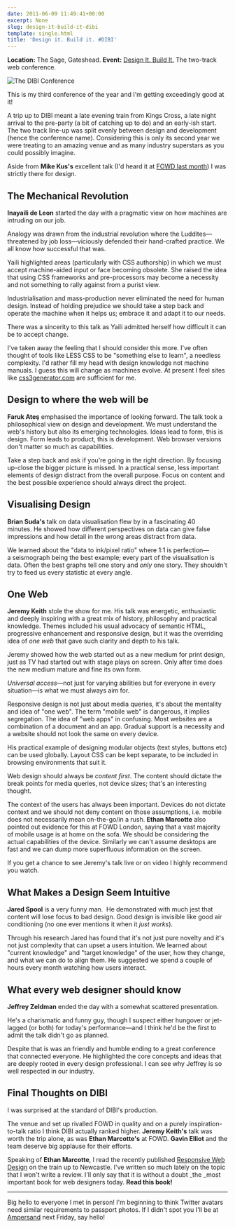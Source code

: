 ```yaml
---
date: 2011-06-09 11:49:41+00:00
excerpt: None
slug: design-it-build-it-dibi
template: single.html
title: 'Design it. Build it. #DIBI'
---
```


**Location:** The Sage, Gateshead.
**Event:** [Design It. Build It.](http://www.dibiconference.com/) The two-track web conference.

![The DIBI Conference](/images/2011/06/dibi.jpg)

This is my third conference of the year and I'm getting exceedingly good at it!

A trip up to DIBI meant a late evening train from Kings Cross, a late night arrival to the pre-party (a bit of catching up to do) and an early-ish start. The two track line-up was split evenly between design and development (hence the conference name). Considering this is only its second year we were treating to an amazing venue and as many industry superstars as you could possibly imagine.

Aside from **Mike Kus's** excellent talk (I'd heard it at [FOWD last month](http://dbushell.com/2011/05/17/fowd-day-one-review/)) I was strictly there for design.


## The Mechanical Revolution


**Inayaili de Leon** started the day with a pragmatic view on how machines are intruding on our job.

Analogy was drawn from the industrial revolution where the Luddites—threatened by job loss—viciously defended their hand-crafted practice. We all know how successful that was.

Yaili highlighted areas (particularly with CSS authorship) in which we must accept machine-aided input or face becoming obsolete. She raised the idea that using CSS frameworks and pre-processors may become a necessity and not something to rally against from a purist view.

Industrialisation and mass-production never eliminated the need for human design. Instead of holding prejudice we should take a step back and operate the machine when it helps us; embrace it and adapt it to our needs.

There was a sincerity to this talk as Yaili admitted herself how difficult it can be to accept change.

I've taken away the feeling that I should consider this more. I've often thought of tools like LESS CSS to be "something else to learn", a needless complexity. I'd rather fill my head with design knowledge not machine manuals. I guess this will change as machines evolve. At present I feel sites like [css3generator.com](http://css3generator.com/) are sufficient for me.


## Design to where the web will be


**Faruk Ateş** emphasised the importance of looking forward. The talk took a philosophical view on design and development. We must understand the web's history but also its emerging technologies. Ideas lead to form, this is design. Form leads to product, this is development. Web browser versions don't matter so much as capabilities.

Take a step back and ask if you're going in the right direction. By focusing up-close the bigger picture is missed. In a practical sense, less important elements of design distract from the overall purpose. Focus on content and the best possible experience should always direct the project.


## Visualising Design


**Brian Suda's** talk on data visualisation flew by in a fascinating 40 minutes. He showed how different perspectives on data can give false impressions and how detail in the wrong areas distract from data.

We learned about the "data to ink/pixel ratio" where 1:1 is perfection—a seismograph being the best example; every part of the visualisation is data. Often the best graphs tell one story and _only_ one story. They shouldn't try to feed us every statistic at every angle.


## One Web


**Jeremy Keith** stole the show for me. His talk was energetic, enthusiastic and deeply inspiring with a great mix of history, philosophy and practical knowledge. Themes included his usual advocacy of semantic HTML, progressive enhancement and responsive design, but it was the overriding idea of _one web_ that gave such clarity and depth to his talk.

Jeremy showed how the web started out as a new medium for print design, just as TV had started out with stage plays on screen. Only after time does the new medium mature and fine its own form.

_Universal access_—not just for varying abilities but for everyone in every situation—is what we must always aim for.

Responsive design is not just about media queries, it's about the mentality and idea of "one web". The term "mobile web" is dangerous, it implies segregation. The idea of "web apps" in confusing. Most websites are a combination of a document and an app. Gradual support is a necessity and a website should not look the same on every device.

His practical example of designing modular objects (text styles, buttons etc) can be used globally. Layout CSS can be kept separate, to be included in browsing environments that suit it.

Web design should always be _content first_. The content should dictate the break points for media queries, not device sizes; that's an interesting thought.

The context of the users has always been important. Devices do not dictate context and we should not deny content on those assumptions, i.e. mobile does not necessarily mean on-the-go/in a rush. **Ethan Marcotte** also pointed out evidence for this at FOWD London, saying that a vast majority of mobile usage is at home on the sofa. We should be considering the actual capabilities of the device. Similarly we can't assume desktops are fast and we can dump more superfluous information on the screen.

If you get a chance to see Jeremy's talk live or on video I highly recommend you watch.


## What Makes a Design Seem Intuitive


**Jared Spool** is a very funny man.  He demonstrated with much jest that content will lose focus to bad design. Good design is invisible like good air conditioning (no one ever mentions it when it _just works_).

Through his research Jared has found that it's not just pure novelty and it's not just complexity that can upset a users intuition. We learned about "current knowledge" and "target knowledge" of the user, how they change, and what we can do to align them. He suggested we spend a couple of hours every month watching how users interact.


## What every web designer should know


**Jeffrey Zeldman** ended the day with a somewhat scattered presentation.

He's a charismatic and funny guy, though I suspect either hungover or jet-lagged (or both) for today's performance—and I think he'd be the first to admit the talk didn't go as planned.

Despite that is was an friendly and humble ending to a great conference that connected everyone. He highlighted the core concepts and ideas that are deeply rooted in every design professional. I can see why Jeffrey is so well respected in our industry.


## Final Thoughts on DIBI


I was surprised at the standard of DIBI's production.

The venue and set up rivalled FOWD in quality and on a purely inspiration-to-talk ratio I think DIBI actually ranked higher. **Jeremy Keith's** talk was worth the trip alone, as was **Ethan Marcotte's** at FOWD. **Gavin Elliot** and the team deserve big applause for their efforts.

Speaking of **Ethan Marcotte**, I read the recently published [Responsive Web Design](http://www.abookapart.com/products/responsive-web-design) on the train up to Newcastle. I've written so much lately on the topic that I won't write a review. I'll only say that it is without a doubt _the _most important book for web designers today. **Read this book!**


* * *


Big hello to everyone I met in person! I'm beginning to think Twitter avatars need similar requirements to passport photos. If I didn't spot you I'll be at [Ampersand](http://ampersandconf.com/) next Friday, say hello!
